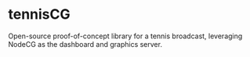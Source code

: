 # tennisCG
Open-source proof-of-concept library for a tennis broadcast, leveraging NodeCG as the dashboard and graphics server.

